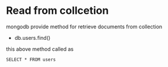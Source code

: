 # Read from collcetion

mongodb provide method for retrieve documents from collection

- db.users.find()

this above method called as 

```mysql
SELECT * FROM users
```